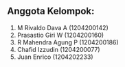 ## Anggota Kelompok:
1. M Rivaldo Dava A (1204200142)
2. Prasastio Giri W (1204200160)
3. R Mahendra Agung P (1204200186)
4. Chafid Izzudin (1204200077)
5. Juan Enrico (1204202233)